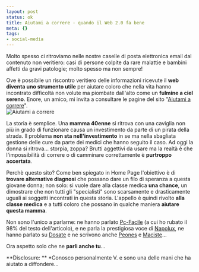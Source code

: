 ```yaml
--- 
layout: post
status: ok
title: Aiutami a correre - quando il Web 2.0 fa bene
meta: {}
tags: 
- social-media
---
```

Molto spesso ci ritroviamo nelle nostre caselle di posta elettronica email dal contenuto non veritiero: casi di persone colpite da rare malattie e bambini affetti da gravi patologie; molto spesso ma non sempre!  
  
Ove è possibile un riscontro veritiero delle informazioni ricevute il **web diventa uno strumento utile** per aiutare coloro che nella vita hanno incontrato difficoltà non volute ma piombate dall'alto come un **fulmine a ciel sereno**.
Enore, un amico, mi invita a consultare le pagine del sito "[Aiutami a correre](http://help.visitaortopedica.com)".  
![Aiutami a correre](http://fast.mgpf.it/20070915.jpg)  
  
La storia è semplice. Una **mamma 40enne** si ritrova con una caviglia non più in grado di funzionare causa un investimento da parte di un pirata della strada. Il problema **non sta nell'investimento** in se ma nella sbagliata gestione delle cure da parte dei medici che hanno seguito il caso. Ad oggi la donna si ritrova... storpia, zoppa? Brutti aggettivi da usare ma la realtà è che l'impossibilità di correre o di camminare correttamente è **purtroppo accertata**.  
  
Perchè questo sito? Come ben spiegato in Home Page l'obiettivo è di **trovare alternative diagnosi** che possano dare un filo di speranza a questa giovane donna; non solo: si vuole dare alla classe medica **una chance**, un dimostrare che non tutti gli "specialisti" sono scarsamente e drasticamente uguali ai soggetti incontrati in questa storia. L'appello è quindi rivolto **alla classe medica** e a tutti coloro che possano in qualche maniera **aiutare questa mamma**.  
  
Non sono l'unico a parlarne: ne hanno parlato [Pc-Facile](http://www.pc-facile.com/news/aiutami_correre_quando_web_fa_bene/52213.htm) (a cui ho rubato il 98% del testo dell'articolo), e ne parla la prestigiosa voce di [Napolux](http://www.napolux.com/tag/aiutami-a-correre/), ne hanno parlato  su [Dosate](http://www.dosate.it/node/806) e ne scrivono anche [Peones](http://peones.wordpress.com/2007/09/05/aiutami-a-correre/) e [Maciste](http://www.maciste.it/pagine/commiuniti/blog_utenti.php?idto=1015367)...  
  
Ora aspetto solo che ne **parli anche tu**...  
  
**Disclosure: ** *Conosco personalmente V. e sono una delle mani che ha aiutato a diffondere... 
